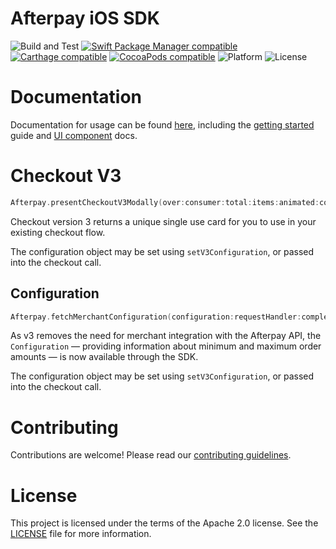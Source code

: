 # Afterpay iOS SDK

![Build and Test][badge-ci]
[![Swift Package Manager compatible][badge-spm]][spm]
[![Carthage compatible][badge-carthage]][carthage]
[![CocoaPods compatible][badge-ccp]][ccp]
![Platform][badge-platform]
![License][badge-license]


# Documentation
Documentation for usage can be found [here][docs], including the [getting started][docs-getting-started] guide and [UI component][docs-ui] docs.

# Checkout V3

```swift
Afterpay.presentCheckoutV3Modally(over:consumer:total:items:animated:configuration:requestHandler:completion:)
```

Checkout version 3 returns a unique single use card for you to use in your existing checkout flow.

The configuration object may be set using `setV3Configuration`, or passed into the checkout call.

## Configuration

```swift
Afterpay.fetchMerchantConfiguration(configuration:requestHandler:completion:)
```

As v3 removes the need for merchant integration with the Afterpay API, the `Configuration` — providing information about minimum and maximum order amounts — is now available through the SDK.

The configuration object may be set using `setV3Configuration`, or passed into the checkout call.

# Contributing

Contributions are welcome! Please read our [contributing guidelines][contributing].

# License

This project is licensed under the terms of the Apache 2.0 license. See the [LICENSE][license] file for more information.

<!-- Links: -->
[docs]: https://afterpay.github.io/sdk-ios
[docs-ui]: https://afterpay.github.io/sdk-ios/ui-components/
[docs-getting-started]: https://afterpay.github.io/sdk-ios/getting-started/

[badge-ci]: https://github.com/afterpay/sdk-ios/workflows/Build%20and%20Test/badge.svg?branch=master&event=push
[badge-spm]: https://img.shields.io/badge/SPM-compatible-4BC51D.svg?style=flat
[badge-carthage]: https://img.shields.io/badge/Carthage-compatible-4BC51D.svg?style=flat
[badge-ccp]: https://img.shields.io/cocoapods/v/Afterpay.svg?style=flat
[badge-license]: https://img.shields.io/cocoapods/l/Afterpay.svg?style=flat
[badge-platform]: https://img.shields.io/cocoapods/p/Afterpay.svg?style=flat
[spm]: https://github.com/apple/swift-package-manager
[carthage]: https://github.com/Carthage/Carthage
[ccp]: https://cocoapods.org/pods/Afterpay
[license]: LICENSE
[contributing]: CONTRIBUTING.md
